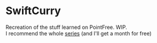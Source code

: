 # SwiftCurry

Recreation of the stuff learned on PointFree. WIP.  
I recommend the whole [series](https://www.pointfree.co/subscribe/personal?ref=DwnVhlfc) (and I'll get a month for free)  

